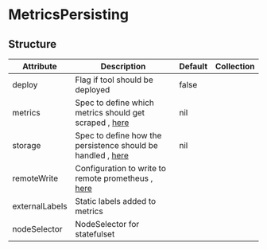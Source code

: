# MetricsPersisting 
 

## Structure 
 

| Attribute      | Description                                                                    | Default | Collection  |
| -------------- | ------------------------------------------------------------------------------ | ------- | ----------  |
| deploy         | Flag if tool should be deployed                                                |  false  |             |
| metrics        | Spec to define which metrics should get scraped , [here](Metrics.md)           |  nil    |             |
| storage        | Spec to define how the persistence should be handled , [here](storage/Spec.md) |  nil    |             |
| remoteWrite    | Configuration to write to remote prometheus , [here](RemoteWrite.md)           |         |             |
| externalLabels | Static labels added to metrics                                                 |         |             |
| nodeSelector   | NodeSelector for statefulset                                                   |         |             |